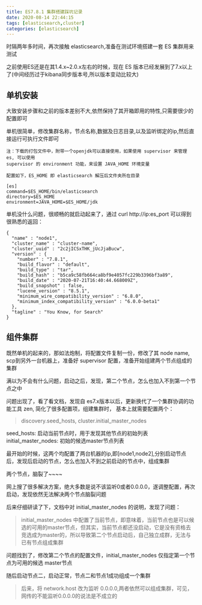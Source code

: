 ```yaml
---
title: ES7.8.1 集群搭建踩坑记录
date: 2020-08-14 22:44:15
tags: [elasticsearch,cluster]
categories: [elasticsearch]
---
```

时隔两年多时间，再次接触 elasticsearch,准备在测试环境搭建一套 ES 集群用来测试

之前使用ES还是在其1.4.x~2.0.x左右的时候，现在 ES 版本已经发展到了7.x以上了(中间经历过于kibana同步版本号,所以版本变动比较大)

## 单机安装
大致安装步骤和之前的版本差别不大,依然保持了其开箱即用的特性,只需要很少的配置即可

单机很简单，修改集群名称，节点名称,数据及日志目录,以及监听绑定的ip,然后直接运行可执行文件即可

```
注：下载的打包文件中，附带一个openjdk可以直接使用，如果使用 supervisor 来管理 es, 可以使用
supervisor 的 environment 功能，来设置 JAVA_HOME 环境变量

配置如下，ES_HOME 即 elasticsearch 解压后文件夹所在目录

[es]
command=$ES_HOME/bin/elasticsearch
directory=$ES_HOME
environment=JAVA_HOME=$ES_HOME/jdk
```

单机没什么问题，很顺畅的就启动起来了，通过 curl http://ip:es_port 可以得到很熟悉的返回：
```
{
  "name" : "node1",
  "cluster_name" : "cluster-name",
  "cluster_uuid" : "2c2jICSxTHK_jUcJjaBucw",
  "version" : {
    "number" : "7.8.1",
    "build_flavor" : "default",
    "build_type" : "tar",
    "build_hash" : "b5ca9c58fb664ca8bf9e4057fc229b3396bf3a89",
    "build_date" : "2020-07-21T16:40:44.668009Z",
    "build_snapshot" : false,
    "lucene_version" : "8.5.1",
    "minimum_wire_compatibility_version" : "6.8.0",
    "minimum_index_compatibility_version" : "6.0.0-beta1"
  },
  "tagline" : "You Know, for Search"
}

```
## 组件集群
既然单机的起来的，那如法炮制，将配置文件复制一份，修改了其 node name, scp到另外一台机器上，准备好 supervisor 配置，准备开始组建两个节点组成的集群

满以为不会有什么问题，启动之后，发现，第二个节点，怎么也加入不到第一个节点之中
<!--more-->

问题出现了，看了看文档，发现自 es7.x版本以后，更新换代了一个集群协调的功能工具 zen, 简化了很多配置项，组建集群时，
基本上就需要配置两个：
> discovery.seed_hosts, cluster.initial_master_nodes

seed_hosts: 启动当前节点时，用于发现其他节点的初始列表
initial_master_nodes: 初始的候选master节点列表


最开始的时候，这两个均配置了两台机器的ip,即[node1,node2],分别启动节点后，发现后启动的节点，怎么也加入不到之前启动的节点中，组成集群

两个节点，脑裂了~~~~

网上搜了很多解决方案，绝大多数是说不该监听0或者0.0.0.0，遂调整配置，再次启动，发现依然无法解决两个节点脑裂问题

后来仔细研读了下，文档中对 initial_master_nodes 的说明，发现了问题：
> initial_master_nodes 中配置了当前节点，即意味着，当前节点也是可以候选的可用的master节点，但其实，当前节点都还没启动，它是没有资格去竞选成为master的，所以导致第二个节点启动后，自己独立成群，无法与已有节点组成集群

问题找到了，修改第二个节点的配置文件，initial_master_nodes 仅指定第一个节点为可用的候选 master节点

随后启动节点二，启动正常，节点二和节点1成功组成一个集群

> 后来，将 network.host 改为监听 0.0.0.0,两者依然可以组成集群，可见，网传的不能监听0.0.0.0的说法是不成立的